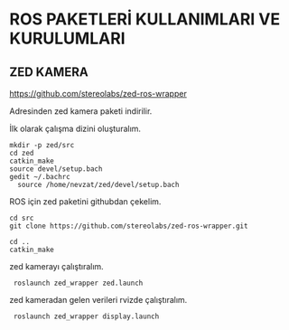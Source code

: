 # ROS PAKETLERİ KULLANIMLARI VE KURULUMLARI

## ZED KAMERA
https://github.com/stereolabs/zed-ros-wrapper

Adresinden zed kamera paketi indirilir.

İlk olarak çalışma dizini oluşturalım.

    mkdir -p zed/src
    cd zed
    catkin_make
    source devel/setup.bach
    gedit ~/.bachrc
      source /home/nevzat/zed/devel/setup.bach
 
ROS için zed paketini githubdan çekelim.

    cd src
    git clone https://github.com/stereolabs/zed-ros-wrapper.git
    
    cd ..
    catkin_make
 
 zed kamerayı çalıştıralım.
 
     roslaunch zed_wrapper zed.launch
    
 zed kameradan gelen verileri rvizde çalıştıralım.
 
     roslaunch zed_wrapper display.launch

    
